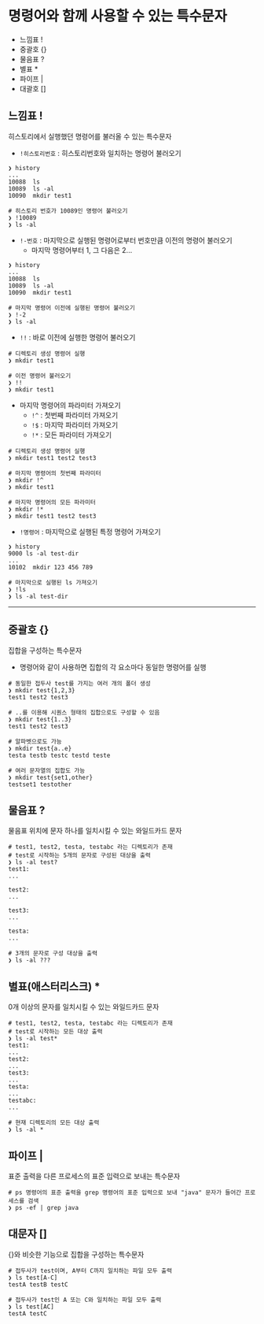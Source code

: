 # 명령어와 함께 사용할 수 있는 특수문자

* 느낌표 !
* 중괄호 {}
* 물음표 ?
* 별표 *
* 파이프 |
* 대괄호 []

## 느낌표 !

히스토리에서 실행했던 명령어를 불러올 수 있는 특수문자

* `!히스토리번호` : 히스토리번호와 일치하는 명령어 불러오기

``` shell
❯ history
...
10088  ls
10089  ls -al
10090  mkdir test1

# 히스토리 번호가 10089인 명령어 불러오기
❯ !10089
❯ ls -al
```

* `!-번호` : 마지막으로 실행된 명령어로부터 번호만큼 이전의 명령어 불러오기
    * 마지막 명령어부터 1, 그 다음은 2...

``` shell
❯ history
...
10088  ls
10089  ls -al
10090  mkdir test1

# 마지막 명령어 이전에 실행된 명령어 불러오기
❯ !-2
❯ ls -al
```

* `!!` : 바로 이전에 실행한 명령어 불러오기

``` shell
# 디렉토리 생성 명령어 실행
❯ mkdir test1

# 이전 명령어 불러오기
❯ !!
❯ mkdir test1
```

* 마지막 명령어의 파라미터 가져오기
    * `!^` : 첫번째 파라미터 가져오기
    * `!$` : 마지막 파라미터 가져오기
    * `!*` : 모든 파라미터 가져오기

``` shell
# 디렉토리 생성 명령어 실행
❯ mkdir test1 test2 test3

# 마지막 명령어의 첫번째 파라미터
❯ mkdir !^
❯ mkdir test1

# 마지막 명령어의 모든 파라미터
❯ mkdir !*
❯ mkdir test1 test2 test3
```

* `!명령어` : 마지막으로 실행된 특정 명령어 가져오기

``` shell
❯ history
9000 ls -al test-dir
...
10102  mkdir 123 456 789

# 마지막으로 실행된 ls 가져오기
❯ !ls
❯ ls -al test-dir
```

--------------

## 중괄호 {}

집합을 구성하는 특수문자

* 명령어와 같이 사용하면 집합의 각 요소마다 동일한 명령어를 실행

``` shell
# 동일한 접두사 test를 가지는 여러 개의 폴더 생성
❯ mkdir test{1,2,3}
test1 test2 test3

# ..를 이용해 시퀀스 형태의 집합으로도 구성할 수 있음
❯ mkdir test{1..3}
test1 test2 test3

# 알파벳으로도 가능
❯ mkdir test{a..e}
testa testb testc testd teste

# 여러 문자열의 집합도 가능
❯ mkdir test{set1,other}
testset1 testother
```

## 물음표 ?

물음표 위치에 문자 하나를 일치시킬 수 있는 와일드카드 문자

``` shell
# test1, test2, testa, testabc 라는 디렉토리가 존재
# test로 시작하는 5개의 문자로 구성된 대상을 출력
❯ ls -al test?
test1:
...

test2:
...

test3:
...

testa:
...

# 3개의 문자로 구성 대상을 출력
❯ ls -al ???
```

## 별표(애스터리스크) *

0개 이상의 문자를 일치시킬 수 있는 와일드카드 문자

``` shell
# test1, test2, testa, testabc 라는 디렉토리가 존재
# test로 시작하는 모든 대상 출력
❯ ls -al test*
test1:
...
test2:
...
test3:
...
testa:
...
testabc:
...

# 현재 디렉토리의 모든 대상 출력
❯ ls -al *
```

## 파이프 |

표준 출력을 다른 프로세스의 표준 입력으로 보내는 특수문자

``` shell
# ps 명령어의 표준 출력을 grep 명령어의 표준 입력으로 보내 "java" 문자가 들어간 프로세스를 검색
❯ ps -ef | grep java
```

## 대문자 []

{}와 비슷한 기능으로 집합을 구성하는 특수문자

``` shell
# 접두사가 test이며, A부터 C까지 일치하는 파일 모두 출력
❯ ls test[A-C]
testA testB testC

# 접두사가 test인 A 또는 C와 일치하는 파일 모두 출력
❯ ls test[AC]
testA testC
```
